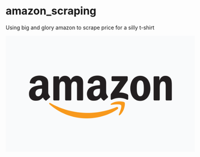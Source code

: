 # amazon_scraping
Using big and glory amazon to scrape price for a silly t-shirt


![alt text](https://github.com/0ulis/amazon_scraping/blob/main/amazon_hinta/amazonpic.png?raw=true)
